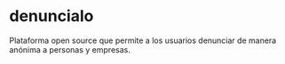 # denuncialo
Plataforma open source que permite a los usuarios denunciar de manera anónima a personas y empresas.
